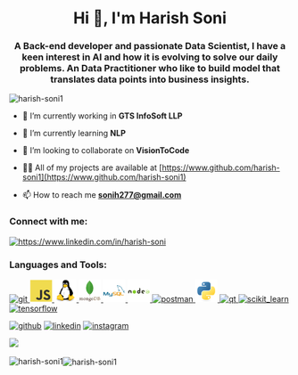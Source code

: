 <h1 align="center">Hi 👋, I'm Harish Soni</h1>
<h3 align="center">A Back-end developer and passionate Data Scientist, I have a keen interest in AI and how it is evolving to solve our daily problems.
An Data Practitioner who like to build model that translates data points into business insights. </h3>

<p align="left"> <img src="https://komarev.com/ghpvc/?username=harish-soni1&label=Profile%20views&color=0e75b6&style=flat" alt="harish-soni1" /> </p>

- 🔭 I’m currently working in **GTS InfoSoft LLP**

- 🌱 I’m currently learning **NLP**

- 👯 I’m looking to collaborate on **VisionToCode**

- 👨‍💻 All of my projects are available at [https://www.github.com/harish-soni1](https://www.github.com/harish-soni1)

- 📫 How to reach me **sonih277@gmail.com**

<h3 align="left">Connect with me:</h3>
<p align="left">
<a href="https://linkedin.com/in/https://www.linkedin.com/in/harish-soni" target="blank"><img align="center" src="https://raw.githubusercontent.com/rahuldkjain/github-profile-readme-generator/master/src/images/icons/Social/linked-in-alt.svg" alt="https://www.linkedin.com/in/harish-soni" height="30" width="40" /></a>
</p>

<h3 align="left">Languages and Tools:</h3>
<p align="left"> <a href="https://git-scm.com/" target="_blank"> <img src="https://www.vectorlogo.zone/logos/git-scm/git-scm-icon.svg" alt="git" width="40" height="40"/> </a> <a href="https://developer.mozilla.org/en-US/docs/Web/JavaScript" target="_blank"> <img src="https://raw.githubusercontent.com/devicons/devicon/master/icons/javascript/javascript-original.svg" alt="javascript" width="40" height="40"/> </a> <a href="https://www.linux.org/" target="_blank"> <img src="https://raw.githubusercontent.com/devicons/devicon/master/icons/linux/linux-original.svg" alt="linux" width="40" height="40"/> </a> <a href="https://www.mongodb.com/" target="_blank"> <img src="https://raw.githubusercontent.com/devicons/devicon/master/icons/mongodb/mongodb-original-wordmark.svg" alt="mongodb" width="40" height="40"/> </a> <a href="https://www.mysql.com/" target="_blank"> <img src="https://raw.githubusercontent.com/devicons/devicon/master/icons/mysql/mysql-original-wordmark.svg" alt="mysql" width="40" height="40"/> </a> <a href="https://nodejs.org" target="_blank"> <img src="https://raw.githubusercontent.com/devicons/devicon/master/icons/nodejs/nodejs-original-wordmark.svg" alt="nodejs" width="40" height="40"/> </a> <a href="https://postman.com" target="_blank"> <img src="https://www.vectorlogo.zone/logos/getpostman/getpostman-icon.svg" alt="postman" width="40" height="40"/> </a> <a href="https://www.python.org" target="_blank"> <img src="https://raw.githubusercontent.com/devicons/devicon/master/icons/python/python-original.svg" alt="python" width="40" height="40"/> </a> <a href="https://www.qt.io/" target="_blank"> <img src="https://upload.wikimedia.org/wikipedia/commons/0/0b/Qt_logo_2016.svg" alt="qt" width="40" height="40"/> </a> <a href="https://scikit-learn.org/" target="_blank"> <img src="https://upload.wikimedia.org/wikipedia/commons/0/05/Scikit_learn_logo_small.svg" alt="scikit_learn" width="40" height="40"/> </a> <a href="https://www.tensorflow.org" target="_blank"> <img src="https://www.vectorlogo.zone/logos/tensorflow/tensorflow-icon.svg" alt="tensorflow" width="40" height="40"/> </a> </p>

[<img src='https://cdn.jsdelivr.net/npm/simple-icons@3.0.1/icons/github.svg' alt='github' height='30'>](https://github.com/Harish-Soni1) 
[<img src='https://cdn.jsdelivr.net/npm/simple-icons@3.0.1/icons/linkedin.svg' alt='linkedin' height='30'>](https://www.linkedin.com/in/Harish-Soni1/) 
[<img src='https://cdn.jsdelivr.net/npm/simple-icons@3.0.1/icons/instagram.svg' alt='instagram' height='30'>](https://www.instagram.com/Harish-Soni1/)

<a href="https://github.com/ryo-ma/github-profile-trophy">
<img width=800 src="https://github-profile-trophy.vercel.app/?username=Harish-Soni1&column=6"/>
</a>

<p><img align="center" src="https://github-readme-stats.vercel.app/api?username=harish-soni1&show_icons=true&locale=en" alt="harish-soni1" /> &nbsp;
<img align="left" src="https://github-readme-stats.vercel.app/api/top-langs?username=harish-soni1&show_icons=true&locale=en&layout=compact" alt="harish-soni1" /></p>
